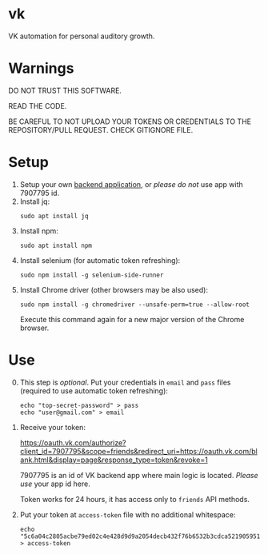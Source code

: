 # vk
VK automation for personal auditory growth.

# Warnings

DO NOT TRUST THIS SOFTWARE.

READ THE CODE.

BE CAREFUL TO
NOT UPLOAD YOUR TOKENS OR CREDENTIALS
TO THE REPOSITORY/PULL REQUEST.
CHECK GITIGNORE FILE.

# Setup

1. Setup your own [backend application](Application/README.md), or _please do not_ use app with 7907795 id.
2. Install jq:
   ```
   sudo apt install jq
   ```
3. Install npm:
   ```
   sudo apt install npm
   ```
4. Install selenium (for automatic token refreshing):
   ```
   sudo npm install -g selenium-side-runner
   ```
5. Install Chrome driver (other browsers may be also used):
   ```
   sudo npm install -g chromedriver --unsafe-perm=true --allow-root
   ```
   Execute this command again for a new major version of the Chrome browser.

# Use

0. This step is _optional_. Put your credentials in `email` and `pass` files (required to use automatic token refreshing):
   ```
   echo "top-secret-password" > pass
   echo "user@gmail.com" > email
   ```
1. Receive your token:

   https://oauth.vk.com/authorize?client_id=7907795&scope=friends&redirect_uri=https://oauth.vk.com/blank.html&display=page&response_type=token&revoke=1

   7907795 is an id of VK backend app where main logic is located. _Please use_ your app id here.

   Token works for 24 hours, it has access only to `friends` API methods.
2. Put your token at `access-token` file with no additional whitespace:
   ```
   echo "5c6a04c2805acbe79ed02c4e428d9d9a2054decb432f76b6532b3cdca5219059510679444396bead857ff" > access-token
   ```
